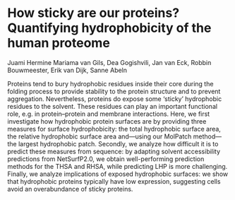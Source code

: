 # How sticky are our proteins? Quantifying hydrophobicity of the human proteome 

Juami Hermine Mariama van Gils, Dea Gogishvili, Jan van Eck, Robbin Bouwmeester, Erik van Dijk, Sanne Abeln

Proteins tend to bury hydrophobic residues inside their core during the folding process to provide stability to the protein structure and to prevent aggregation. Nevertheless, proteins do expose some ‘sticky’ hydrophobic residues to the solvent. These residues can play an important functional role, e.g. in protein–protein and membrane interactions. Here, we first investigate how hydrophobic protein surfaces are by providing three measures for surface hydrophobicity: the total hydrophobic surface area, the relative hydrophobic surface area and—using our MolPatch method—the largest hydrophobic patch. Secondly, we analyze how difficult it is to predict these measures from sequence: by adapting solvent accessibility predictions from NetSurfP2.0, we obtain well-performing prediction methods for the THSA and RHSA, while predicting LHP is more challenging. Finally, we analyze implications of exposed hydrophobic surfaces: we show that hydrophobic proteins typically have low expression, suggesting cells avoid an overabundance of sticky proteins.
